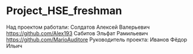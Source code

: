 # Project_HSE_freshman
Над проектом работали:
 Солдатов Алексей Валерьевич https://github.com/Alex193
 Сабитов Эльфат Рамильевич https://github.com/MarioAuditore
Руководитель проекта: Иванов Фёдор Ильич 
